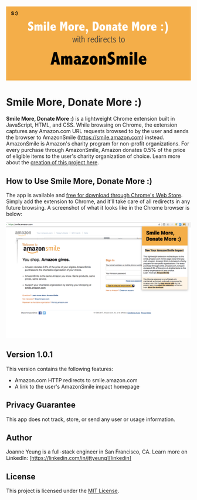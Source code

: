 ![Smile More, Donate More :) Banner](smilemore-1400x560.png)

Smile More, Donate More :)
======

**Smile More, Donate More :)** is a lightweight Chrome extension built in JavaScript, HTML, and CSS. While browsing on Chrome, the extension captures any Amazon.com URL requests browsed to by the user and sends the browser to AmazonSmile (https://smile.amazon.com) instead. AmazonSmile is Amazon's charity program for non-profit organizations. For every purchase through AmazonSmile, Amazon donates 0.5% of the price of eligible items to the user's charity organization of choice. Learn more about the [creation of this project here][project].


## How to Use **Smile More, Donate More :)**

The app is available and [free for download through Chrome's Web Store][download]. Simply add the extension to Chrome, and it'll take care of all redirects in any future browsing. A screenshot of what it looks like in the Chrome browser is below:


![Smile More, Donate More :) Screenshot](amazon-smile-1200x800.png)


## Version 1.0.1

This version contains the following features:
- Amazon.com HTTP redirects to smile.amazon.com
- A link to the user's AmazonSmile impact homepage


## Privacy Guarantee

This app does not track, store, or send any user or usage information.


## Author

Joanne Yeung is a full-stack engineer in San Francisco, CA.
Learn more on LinkedIn: [https://linkedin.com/in/jttyeung][linkedin]


## License

This project is licensed under the [MIT License][license].


[project]: https://jttyeung.github.io/2017/07/02/smile-more-donate-more.html
[download]: https://chrome.google.com/webstore/detail/smile-more-donate-more/lbicnnogjkpfkhokabdopjibhlcejhop
[linkedin]: https://linkedin.com/in/jttyeung
[license]: LICENSE
